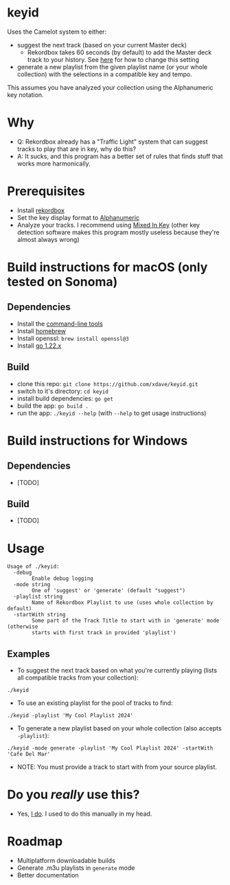 # keyid

Uses the Camelot system to either:

- suggest the next track (based on your current Master deck)
  - Rekordbox takes 60 seconds (by default) to add the Master deck track to your history. See [here](https://assets-global.website-files.com/624b7d52289aa4ed9d117a25/6395995aaa7b424b012bfea7_Screen%20Shot%202022-12-11%20at%2012.47.54%20AM.png) for how to change this setting
- generate a new playlist from the given playlist name (or your whole collection) with the selections in a compatible key and tempo.

This assumes you have analyzed your collection using the Alphanumeric key notation.

# Why

- Q: Rekordbox already has a "Traffic Light" system that can suggest tracks to play that are in key, why do this?
- A: It sucks, and this program has a better set of rules that finds stuff that works more harmonically.

# Prerequisites

- Install [rekordbox](https://rekordbox.com/en/)
- Set the key display format to [Alphanumeric](https://support.pioneerdj.com/hc/en-us/articles/8943219092761-Can-I-change-the-display-format-for-keys)
- Analyze your tracks. I recommend using [Mixed In Key](https://mixedinkey.com/integration/rekordbox-integration/) (other key detection software makes this program mostly useless because they're almost always wrong)

# Build instructions for macOS (only tested on Sonoma)

## Dependencies

- Install the [command-line tools](https://mac.install.guide/commandlinetools/4)
- Install [homebrew](https://brew.sh/)
- Install openssl: `brew install openssl@3`
- Install [go 1.22.x](https://go.dev/doc/install)

## Build

- clone this repo: `git clone https://github.com/xdave/keyid.git`
- switch to it's directory: `cd keyid`
- install build dependencies: `go get`
- build the app: `go build .`
- run the app: `./keyid --help` (with `--help` to get usage instructions)

# Build instructions for Windows

## Dependencies

- [TODO]

## Build

- [TODO]

# Usage

```
Usage of ./keyid:
  -debug
        Enable debug logging
  -mode string
        One of 'suggest' or 'generate' (default "suggest")
  -playlist string
        Name of Rekordbox Playlist to use (uses whole collection by default)
  -startWith string
        Some part of the Track Title to start with in 'generate' mode (otherwise
        starts with first track in provided 'playlist')
```

## Examples

- To suggest the next track based on what you're currently playing (lists all compatible tracks from your collection):

```
./keyid
```

- To use an existing playlist for the pool of tracks to find:

```
./keyid -playlist 'My Cool Playlist 2024'
```

- To generate a new playlist based on your whole collection (also accepts `-playlist`):

```
./keyid -mode generate -playlist 'My Cool Playlist 2024' -startWith 'Cafe Del Mar'
```

- NOTE: You must provide a track to start with from your source playlist.

# Do you _really_ use this?

- Yes, [I do](https://soundcloud.com/davidgradwell/sets/gradwell-radio). I used to do this manually in my head.

# Roadmap

- Multiplatform downloadable builds
- Generate .m3u playlists in `generate` mode
- Better documentation
